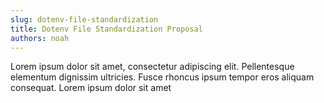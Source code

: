```yaml
---
slug: dotenv-file-standardization
title: Dotenv File Standardization Proposal
authors: noah
---
```


Lorem ipsum dolor sit amet, consectetur adipiscing elit. Pellentesque elementum dignissim ultricies. Fusce rhoncus ipsum tempor eros aliquam consequat. Lorem ipsum dolor sit amet
